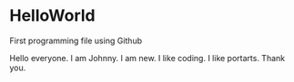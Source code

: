 # HelloWorld
First programming file using Github

Hello everyone. 
I am Johnny.
I am new.
I like coding.
I like portarts.
Thank you.
